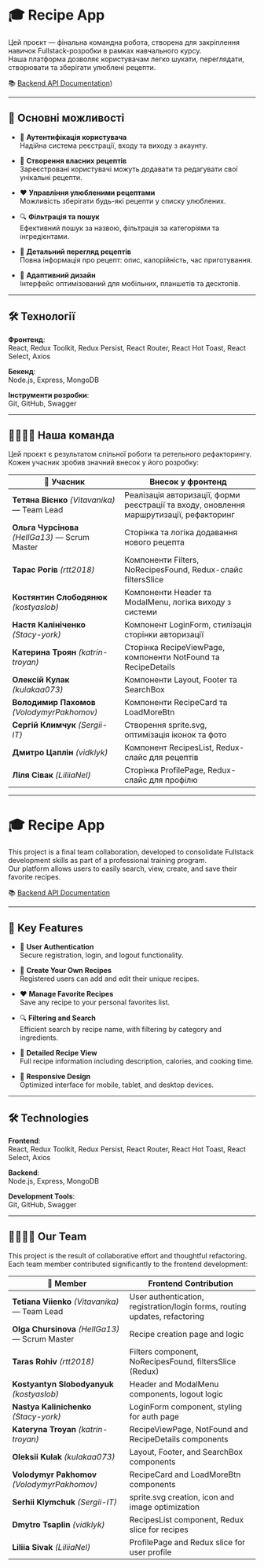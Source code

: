 # 🎓 Recipe App

Цей проєкт — фінальна командна робота, створена для закріплення навичок Fullstack-розробки в рамках навчального курсу.  
Наша платформа дозволяє користувачам легко шукати, переглядати, створювати та зберігати улюблені рецепти.

📚 [Backend API Documentation](https://project-recipesback.onrender.com/api-docs/))

---

## 🚀 Основні можливості

- 🔐 **Аутентифікація користувача**  
  Надійна система реєстрації, входу та виходу з акаунту.

- 📝 **Створення власних рецептів**  
  Зареєстровані користувачі можуть додавати та редагувати свої унікальні рецепти.

- ❤️ **Управління улюбленими рецептами**  
  Можливість зберігати будь-які рецепти у списку улюблених.

- 🔍 **Фільтрація та пошук**  
  Ефективний пошук за назвою, фільтрація за категоріями та інгредієнтами.

- 📖 **Детальний перегляд рецептів**  
  Повна інформація про рецепт: опис, калорійність, час приготування.

- 📱 **Адаптивний дизайн**  
  Інтерфейс оптимізований для мобільних, планшетів та десктопів.

---

## 🛠️ Технології

**Фронтенд**:  
React, Redux Toolkit, Redux Persist, React Router, React Hot Toast, React Select, Axios

**Бекенд**:  
Node.js, Express, MongoDB

**Інструменти розробки**:  
Git, GitHub, Swagger

---

## 👨‍👩‍👧‍👦 Наша команда

Цей проєкт є результатом спільної роботи та ретельного рефакторингу.  
Кожен учасник зробив значний внесок у його розробку:


| 👤 Учасник | Внесок у фронтенд |
|-----------|-------------------|
| **Тетяна Вієнко** *(Vitavanika)* — Team Lead | Реалізація авторизації, форми реєстрації та входу, оновлення маршрутизації, рефакторинг |
| **Ольга Чурсінова** *(HellGa13)* — Scrum Master | Сторінка та логіка додавання нового рецепта |
| **Тарас Рогів** *(rtt2018)* | Компоненти Filters, NoRecipesFound, Redux-слайс filtersSlice |
| **Костянтин Слободянюк** *(kostyaslob)* | Компоненти Header та ModalMenu, логіка виходу з системи |
| **Настя Калініченко** *(Stacy-york)* | Компонент LoginForm, стилізація сторінки авторизації |
| **Катерина Троян** *(katrin-troyan)* | Сторінка RecipeViewPage, компоненти NotFound та RecipeDetails |
| **Олексій Кулак** *(kulakaa073)* | Компоненти Layout, Footer та SearchBox |
| **Володимир Пахомов** *(VolodymyrPakhomov)* | Компоненти RecipeCard та LoadMoreBtn |
| **Сергій Климчук** *(Sergii-IT)* | Створення sprite.svg, оптимізація іконок та фото |
| **Дмитро Цаплін** *(vidklyk)* | Компонент RecipesList, Redux-слайс для рецептів |
| **Ліля Сівак** *(LiliiaNel)* | Сторінка ProfilePage, Redux-слайс для профілю |

---

# 🎓 Recipe App

This project is a final team collaboration, developed to consolidate Fullstack development skills as part of a professional training program.  
Our platform allows users to easily search, view, create, and save their favorite recipes.

📚 [Backend API Documentation](https://project-recipesback.onrender.com/api-docs/)

---

## 🚀 Key Features

- 🔐 **User Authentication**  
  Secure registration, login, and logout functionality.

- 📝 **Create Your Own Recipes**  
  Registered users can add and edit their unique recipes.

- ❤️ **Manage Favorite Recipes**  
  Save any recipe to your personal favorites list.

- 🔍 **Filtering and Search**  
  Efficient search by recipe name, with filtering by category and ingredients.

- 📖 **Detailed Recipe View**  
  Full recipe information including description, calories, and cooking time.

- 📱 **Responsive Design**  
  Optimized interface for mobile, tablet, and desktop devices.

---

## 🛠️ Technologies

**Frontend**:  
React, Redux Toolkit, Redux Persist, React Router, React Hot Toast, React Select, Axios

**Backend**:  
Node.js, Express, MongoDB

**Development Tools**:  
Git, GitHub, Swagger

---

## 👨‍👩‍👧‍👦 Our Team

This project is the result of collaborative effort and thoughtful refactoring.  
Each team member contributed significantly to the frontend development:

| 👤 Member | Frontend Contribution |
|----------|------------------------|
| **Tetiana Viienko** *(Vitavanika)* — Team Lead | User authentication, registration/login forms, routing updates, refactoring |
| **Olga Chursinova** *(HellGa13)* — Scrum Master | Recipe creation page and logic |
| **Taras Rohiv** *(rtt2018)* | Filters component, NoRecipesFound, filtersSlice (Redux) |
| **Kostyantyn Slobodyanyuk** *(kostyaslob)* | Header and ModalMenu components, logout logic |
| **Nastya Kalinichenko** *(Stacy-york)* | LoginForm component, styling for auth page |
| **Kateryna Troyan** *(katrin-troyan)* | RecipeViewPage, NotFound and RecipeDetails components |
| **Oleksii Kulak** *(kulakaa073)* | Layout, Footer, and SearchBox components |
| **Volodymyr Pakhomov** *(VolodymyrPakhomov)* | RecipeCard and LoadMoreBtn components |
| **Serhii Klymchuk** *(Sergii-IT)* | sprite.svg creation, icon and image optimization |
| **Dmytro Tsaplin** *(vidklyk)* | RecipesList component, Redux slice for recipes |
| **Liliia Sivak** *(LiliiaNel)* | ProfilePage and Redux slice for user profile |
